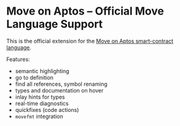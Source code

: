 # Move on Aptos – Official Move Language Support

This is the official extension for the [Move on Aptos smart-contract language](https://aptos.dev/en/build/smart-contracts).

Features:

* semantic highlighting
* go to definition
* find all references, symbol renaming
* types and documentation on hover
* inlay hints for types
* real-time diagnostics
* quickfixes (code actions)
* `movefmt` integration
